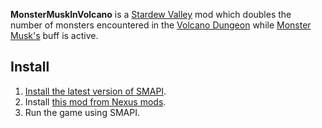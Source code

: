 **MonsterMuskInVolcano** is a [Stardew Valley](https://stardewvalley.net/) mod which doubles the number of monsters encountered in the [Volcano Dungeon](https://stardewvalleywiki.com/Volcano_Dungeon) while [Monster Musk's](https://stardewvalleywiki.com/Monster_Musk) buff is active.

## Install
1. [Install the latest version of SMAPI](https://smapi.io/).
3. Install [this mod from Nexus mods](https://www.nexusmods.com/stardewvalley/mods/10651).
4. Run the game using SMAPI.
